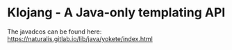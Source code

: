 # Klojang - A Java-only templating API

The javadcos can be found here: https://naturalis.gitlab.io/lib/java/yokete/index.html

